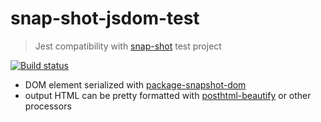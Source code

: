 # snap-shot-jsdom-test

> Jest compatibility with [snap-shot][snap-shot] test project

[![Build status][ci-image] ][ci-url]

* DOM element serialized with
  [package-snapshot-dom](https://github.com/wildpeaks/package-snapshot-dom)
* output HTML can be pretty formatted with
  [posthtml-beautify](https://github.com/gitscrum/posthtml-beautify)
  or other processors

[snap-shot]: https://github.com/bahmutov/snap-shot
[ci-image]: https://travis-ci.org/bahmutov/snap-shot-jsdom-test.svg?branch=master
[ci-url]: https://travis-ci.org/bahmutov/snap-shot-jsdom-test
